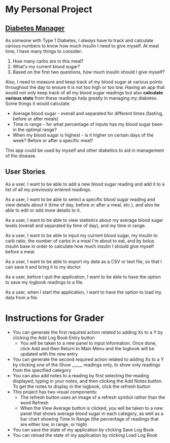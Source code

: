 # My Personal Project

## <ins>Diabetes Manager</ins>

As someone with Type 1 Diabetes, I *always* have to track and
calculate various numbers to know how much insulin I need to
give myself. At meal time, I have many things to consider:

1. How many carbs are in this meal?
2. What's my current blood sugar?
3. Based on the first two questions, how much insulin should I give myself?

Also, I need to measure and keep track of my blood sugar at various points
throughout the day to ensure it is not too high or too low.
Having an app that would not only keep track of all my blood sugar 
readings but also **calculate various stats** from these readings help greatly in 
managing my diabetes. Some things it would calculate:

- Average blood sugar - overall and separated for different times (fasting, before or after meals)
- Time in range - for what percentage of inputs has my blood sugar been in the optimal range?
- When my blood sugar is highest - is it higher on certain days of the week? Before or after a specific meal?

This app could be used by myself and other diabetics to aid in management of the disease.


## User Stories

As a user, I want to be able to add a new blood sugar
reading and add it to a list of all my previously entered readings.

As a user, I want to be able to select a specific blood sugar reading
and view details about it (time of day, before or after a meal, etc.),
and also be able to edit or add more details to it.

As a user, I want to be able to view statistics about my average
blood sugar levels (overall and separated by time of
day), and my time in range.

As a user, I want to be able to input my current blood
sugar, my insulin to carb ratio, the number of carbs in
a meal I'm about to eat, and by bolus insulin base
in order to calculate how much insulin I should give
myself before a meal.

As a user, I want to be able to export my data as a 
CSV or text file, so that I can save it and bring it 
to my doctor.

As a user, before I quit the application, I want to be able to have the option
to save my logbook readings to a file.

As a user, when I start the application, I want to have the option to load my data
from a file.

# Instructions for Grader

- You can generate the first required action related to adding Xs to a Y by clicking the Add Log Book Entry button
  - You will be taken to a new panel to input information. Once done, click Add and then Return to Main Menu and the logbook will be updated with the new entry
- You can generate the second required action related to adding Xs to a Y by clicking one of the Show _____ readings only, to show only readings from the specified category
- You can also add notes to a reading by first selecting the reading displayed, typing in your notes, and then clicking the Add Notes button. To get the notes to display in the logbook, click the refresh button
- This project has two visual components:
  - The refresh button uses an image of a refresh symbol rather than the word Refresh
  - When the View Average button is clicked, you will be taken to a new panel that shows average blood sugar in each category, as well as a bar chart showing Time In Range (the percentage of readings that are either low, in range, or high)
- You can save the state of my application by clicking Save Log Book
- You can reload the state of my application by clicking Load Log Book
